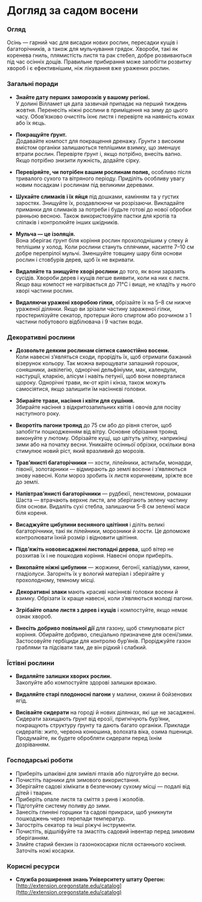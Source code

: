 # Догляд за садом восени

### Огляд

Осінь — гарний час для висадки нових рослин, пересадки кущів і багаторічників, а також для мульчування грядок. Хвороби, такі як коренева гниль, плямистість листя та рак стебел, добре розвиваються під час осінніх дощів. Правильне прибирання може запобігти розвитку хвороб і є ефективнішим, ніж лікування вже уражених рослин.

### Загальні поради

- **Знайте дату перших заморозків у вашому регіоні.**  
  У долині Вілламет ця дата зазвичай припадає на перший тиждень жовтня. Перенесіть ніжні рослини в приміщення на зиму до цього часу. Обов’язково очистіть їхнє листя і перевірте на наявність комах або їх яєць.

- **Покращуйте ґрунт.**  
  Додавайте компост для покращення дренажу. Ґрунти з високим вмістом органіки залишаються теплішими взимку, що зменшує втрати рослин. Перевірте ґрунт і, якщо потрібно, внесіть вапно. Якщо потрібно знизити лужність, додайте сірку.

- **Перевіряйте, чи потрібен вашим рослинам полив,** особливо після тривалого сухого та вітряного періоду. Приділіть особливу увагу новим посадкам і рослинам під великими деревами.

- **Шукайте слимаків і їх яйця** під дошками, камінням та у густих заростях. Знищуйте їх, роздавлюючи чи розрізаючи. Викладайте приманки для слимаків за потреби і будьте готові до нової обробки ранньою весною. Також використовуйте пастки для кротів та сліпаків і контролюйте інших шкідників.

- **Мульча — це ізоляція.**  
  Вона зберігає ґрунт біля коріння рослин прохолоднішим у спеку й теплішим у холод. Коли рослини стануть сплячими, насипте 7–10 см добре перепрілої мульчі. Зменшуйте товщину шару біля основи рослин і стовбурів дерев, щоб їх не вкривати.

- **Видаляйте та знищуйте хворі рослини** до того, як вони заразять сусідів. Хвороби дерев і кущів легше виявити, коли на них є листя. Якщо ваш компост не нагрівається до 71°C і вище, не кладіть у нього хворі частини рослин.

- **Видаляючи уражені хворобою гілки,** обрізайте їх на 5–8 см нижче ураженої ділянки. Якщо ви зрізали частину зараженої гілки, простерилізуйте секатор, протерши його спиртом або розчином з 1 частини побутового відбілювача і 9 частин води.

### Декоративні рослини

- **Дозвольте деяким рослинам сіятися самостійно восени.**  
  Коли навесні з’являться сходи, прорідіть їх, щоб отримати бажаний візерунок кольору. Так можна вирощувати запашний горошок, соняшники, аквілегію, однорічні дельфініуми, мак, календули, настурції, кларкію, алісум і навіть петунії, щоб вони поверталися щороку. Однорічні трави, як-от кріп і кінза, також можуть самосіятися, якщо залишити їм насіннєві головки.

- **Збирайте трави, насіння і квіти для сушіння.**  
  Збирайте насіння з відкритозапильних квітів і овочів для посіву наступного року.

- **Вкоротіть пагони троянд** до 75 см або до рівня стегон, щоб запобігти пошкодженням від вітру. Основне обрізання троянд виконуйте у лютому. Обрізайте кущі, що цвітуть улітку, наприкінці зими або на початку весни. Уникайте осінньої обрізки, оскільки вона стимулює новий ріст, який вразливий до морозів.

- **Трав’янисті багаторічники** — хости, лілейники, астильби, монарди, півонії, золотарники — відмирають до землі восени і з’являються знову навесні. Коли мороз зробить їх листя коричневим, зріжте все до землі.

- **Напівтрав’янисті багаторічники** — рудбекії, пенстемони, ромашки Шаста — втрачають верхнє листя, але зберігають зелену частину біля основи. Видаліть сухі стебла, залишаючи 5–8 см зеленої маси біля кореня.

- **Висаджуйте цибулини весняного цвітіння** і діліть великі багаторічники, такі як лілейники, морозники й хости. Це допоможе контролювати їхній розмір і відновити цвітіння.

- **Підв’яжіть нововисаджені листопадні дерева**, щоб вітер не розхитав їх і не пошкодив коріння. Навесні опори приберіть.

- **Викопайте ніжні цибулини** — жоржини, бегонії, каліадіуми, канни, гладіолуси. Загорніть їх у вологий матеріал і зберігайте у прохолодному, темному місці.

- **Декоративні злаки** мають красиві насіннєві головки восени й взимку. Обрізати їх краще навесні, коли з’являються молоді пагони.

- **Згрібайте опале листя з дерев і кущів** і компостуйте, якщо немає ознак хвороб.

- **Внесіть добриво повільної дії** для газону, щоб стимулювати ріст коріння. Обирайте добриво, спеціально призначене для осені/зими. Застосовуйте гербіциди для контролю бур’янів. Проріджуйте газон граблями та підсівати там, де він рідкий і слабкий.

### Їстівні рослини

- **Видаляйте залишки хворих рослин.**  
  Закопуйте або компостуйте здорові залишки врожаю.

- **Видаляйте старі плодоносні пагони** у малини, ожини й бойзенових ягід.

- **Висівайте сидерати** на городі й нових ділянках, які ще не засаджені. Сидерати захищають ґрунт від ерозії, пригнічують бур’яни, покращують структуру ґрунту та дають багато органіки. Приклади сидератів: жито, червона конюшина, волохата віка, озима пшениця. Продумайте, як будете обробляти сидерати перед їхнім дозріванням.

### Господарські роботи

- Приберіть шпаківні для зимівлі птахів або підготуйте до весни.
- Почистіть парники для зимового використання.
- Зберігайте садові хімікати в безпечному сухому місці — подалі від дітей і тварин.
- Приберіть опале листя та сміття з ринв і жолобів.
- Підготуйте систему поливу до зими.
- Занесіть глиняні горщики та садові прикраси, щоб уникнути пошкоджень через перепади температур.
- Загостріть секатор та інші ріжучі інструменти.
- Почистіть, відшліфуйте та змастіть садовий інвентар перед зимовим зберіганням.
- Злийте старий бензин із газонокосарки після останнього косіння. Заточіть ножі косарки.

### Корисні ресурси

- **Служба розширення знань Університету штату Орегон:**  
  [http://extension.oregonstate.edu/catalog](http://extension.oregonstate.edu/catalog)
